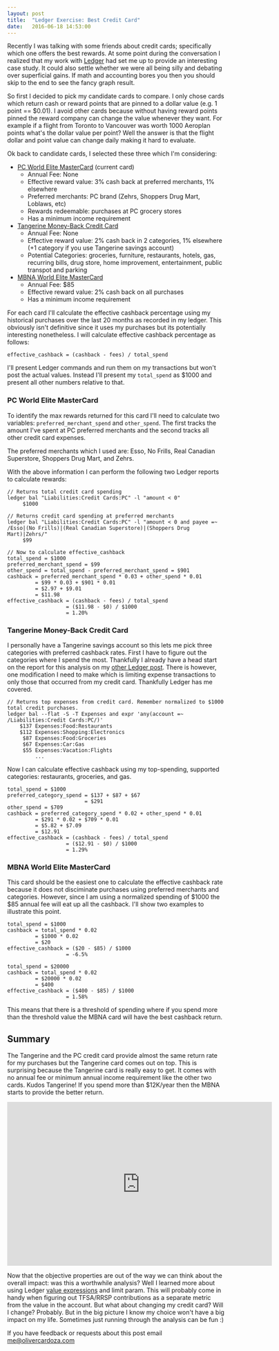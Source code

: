 ```yaml
---
layout: post
title:  "Ledger Exercise: Best Credit Card"
date:   2016-06-18 14:53:00
---
```

Recently I was talking with some friends about credit cards; specifically which one offers the best rewards. At some point during the conversation I realized that my work with [Ledger](http://ledger-cli.org) had set me up to provide an interesting case study. It could also settle whether we were all being silly and debating over superficial gains. If math and accounting bores you then you should skip to the end to see the fancy graph result.

So first I decided to pick my candidate cards to compare. I only chose cards which return cash or reward points that are pinned to a dollar value (e.g. 1 point == $0.01). I avoid other cards because without having reward points pinned the reward company can change the value whenever they want. For example if a flight from Toronto to Vancouver was worth 1000 Aeroplan points what's the dollar value per point? Well the answer is that the flight dollar and point value can change daily making it hard to evaluate.

Ok back to candidate cards, I selected these three which I'm considering:

* [PC World Elite MasterCard](http://www.pcfinancial.ca/WorldElite) (current card)
    * Annual Fee: None
    * Effective reward value: 3% cash back at preferred merchants, 1% elsewhere
    * Preferred merchants: PC brand (Zehrs, Shoppers Drug Mart, Loblaws, etc)
    * Rewards redeemable: purchases at PC grocery stores
    * Has a minimum income requirement
* [Tangerine Money-Back Credit Card](https://www.tangerine.ca/moneybackcreditcard)
    * Annual Fee: None
    * Effective reward value: 2% cash back in 2 categories, 1% elsewhere (+1 category if you use Tangerine savings account)
    * Potential Categories: groceries, furniture, restaurants, hotels, gas, recurring bills, drug store, home improvement, entertainment, public transpot and parking 
* [MBNA World Elite MasterCard](https://rewards.mbna.ca/worldelite)
    * Annual Fee: $85
    * Effective reward value: 2% cash back on all purchases
    * Has a minimum income requirement

For each card I'll calculate the effective cashback percentage using my historical purchases over the last 20 months as recorded in my ledger. This obviously isn't definitive since it uses my purchases but its potentially interesting nonetheless. I will calculate effective cashback percentage as follows:

```
effective_cashback = (cashback - fees) / total_spend
```
I'll present Ledger commands and run them on my transactions but won't post the actual values. Instead I'll present my `total_spend` as $1000 and present all other numbers relative to that.

### PC World Elite MasterCard

To identify the max rewards returned for this card I'll need to calculate two variables: `preferred_merchant_spend` and `other_spend`. The first tracks the amount I've spent at PC preferred merchants and the second tracks all other credit card expenses.

The preferred merchants which I used are: Esso, No Frills, Real Canadian Superstore, Shoppers Drug Mart, and Zehrs.

With the above information I can perform the following two Ledger reports to calculate rewards:

```
// Returns total credit card spending
ledger bal "Liabilities:Credit Cards:PC" -l "amount < 0"
     $1000

// Returns credit card spending at preferred merchants
ledger bal "Liabilities:Credit Cards:PC" -l "amount < 0 and payee =~ /Esso|(No Frills)|(Real Canadian Superstore)|(Shoppers Drug Mart)|Zehrs/"
     $99

// Now to calculate effective_cashback
total_spend = $1000
preferred_merchant_spend = $99
other_spend = total_spend - preferred_merchant_spend = $901
cashback = preferred_merchant_spend * 0.03 + other_spend * 0.01
         = $99 * 0.03 + $901 * 0.01
         = $2.97 + $9.01
         = $11.98
effective_cashback = (cashback - fees) / total_spend
                   = ($11.98 - $0) / $1000
                   = 1.20%
```

### Tangerine Money-Back Credit Card

I personally have a Tangerine savings account so this lets me pick three categories with preferred cashback rates. First I have to figure out the categories where I spend the most. Thankfully I already have a head start on the report for this analysis on my [other Ledger post](http://olivercardoza.com/2016/06/18/the-path-to-ledger.html). There is however, one modification I need to make which is limiting expense transactions to only those that occurred from my credit card. Thankfully Ledger has me covered.

```
// Returns top expenses from credit card. Remember normalized to $1000 total credit purchases.
ledger bal --flat -S -T Expenses and expr 'any(account =~ /Liabilities:Credit Cards:PC/)'
    $137 Expenses:Food:Restaurants
    $112 Expenses:Shopping:Electronics
     $87 Expenses:Food:Groceries
     $67 Expenses:Car:Gas
     $55 Expenses:Vacation:Flights 
         ...
```

Now I can calculate effective cashback using my top-spending, supported categories: restaurants, groceries, and gas.
```
total_spend = $1000
preferred_category_spend = $137 + $87 + $67
                         = $291
other_spend = $709
cashback = preferred_category_spend * 0.02 + other_spend * 0.01
         = $291 * 0.02 + $709 * 0.01
         = $5.82 + $7.09
         = $12.91
effective_cashback = (cashback - fees) / total_spend
                   = ($12.91 - $0) / $1000
                   = 1.29%
```

### MBNA World Elite MasterCard

This card should be the easiest one to calculate the effective cashback rate because it does not disciminate purchases using preferred merchants and categories. However, since I am using a normalized spending of $1000 the $85 annual fee will eat up all the cashback. I'll show two examples to illustrate this point.
```
total_spend = $1000
cashback = total_spend * 0.02
         = $1000 * 0.02
         = $20
effective_cashback = ($20 - $85) / $1000
                   = -6.5%

total_spend = $20000
cashback = total_spend * 0.02
         = $20000 * 0.02
         = $400
effective_cashback = ($400 - $85) / $1000
                   = 1.58%
```

This means that there is a threshold of spending where if you spend more than the threshold value the MBNA card will have the best cashback return.

## Summary

The Tangerine and the PC credit card provide almost the same return rate for my purchases but the Tangerine card comes out on top. This is surprising because the Tangerine card is really easy to get. It comes with no annual fee or minimum annual income requirement like the other two cards. Kudos Tangerine! If you spend more than $12K/year then the MBNA starts to provide the better return.

<iframe width="613" height="379" seamless frameborder="0" scrolling="no" src="https://docs.google.com/spreadsheets/d/1BWTzVrlXIEFNEa-3XXyqXpADdyev8BOcfUSuHkMQkpw/pubchart?oid=789365586&amp;format=interactive"></iframe>

Now that the objective properties are out of the way we can think about the overall impact: was this a worthwhile analysis? Well I learned more about using Ledger [value expressions](http://ledger-cli.org/3.0/doc/ledger3.html#Value-Expressions) and limit param. This will probably come in handy when figuring out TFSA/RRSP contributions as a separate metric from the value in the account. But what about changing my credit card? Will I change? Probably. But in the big picture I know my choice won't have a big impact on my life. Sometimes just running through the analysis can be fun :)

If you have feedback or requests about this post email me@olivercardoza.com
